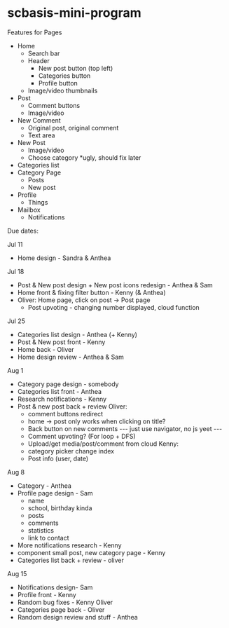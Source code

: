 # scbasis-mini-program

Features for Pages
- Home
    - Search bar
    - Header
        - New post button (top left)
        - Categories button
        - Profile button
    - Image/video thumbnails
- Post
    - Comment buttons
    - Image/video
- New Comment
    - Original post, original comment
    - Text area
- New Post
    - Image/video
    - Choose category *ugly, should fix later
- Categories list
- Category Page
    - Posts
    - New post
- Profile
    - Things
- Mailbox
    - Notifications


Due dates:

Jul 11
- Home design - Sandra & Anthea

Jul 18
- Post & New post design + New post icons redesign - Anthea & Sam
- Home front & fixing filter button - Kenny (& Anthea)
- Oliver: Home page, click on post -> Post page
    - Post upvoting - changing number displayed, cloud function


Jul 25
- Categories list design - Anthea (+ Kenny)
- Post & New post front - Kenny
- Home back - Oliver
- Home design review - Anthea & Sam

Aug 1
- Category page design - somebody
- Categories list front - Anthea
- Research notifications - Kenny
- Post & new post back + review
Oliver:
    - comment buttons redirect 
    - home -> post only works when clicking on title?
    - Back button on new comments
    --- just use navigator, no js yeet ---
    - Comment upvoting? (For loop + DFS)
    - Upload/get media/post/comment from cloud
    Kenny:
    - category picker change index
    - Post info (user, date)

Aug 8
- Category - Anthea
- Profile page design - Sam
    - name
    - school, birthday kinda
    - posts
    - comments
    - statistics
    - link to contact
- More notifications research - Kenny
- component small post, new category page - Kenny
- Categories list back + review - oliver


Aug 15
- Notifications design- Sam
- Profile front - Kenny
- Random bug fixes - Kenny Oliver
- Categories page back - Oliver 
- Random design review and stuff - Anthea